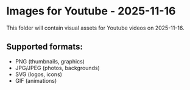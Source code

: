 # Images for Youtube - 2025-11-16

This folder will contain visual assets for Youtube videos on 2025-11-16.

## Supported formats:
- PNG (thumbnails, graphics)
- JPG/JPEG (photos, backgrounds)
- SVG (logos, icons)
- GIF (animations)
